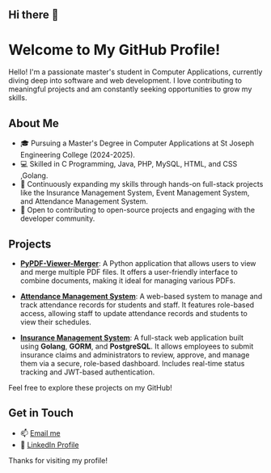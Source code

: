 ## Hi there 👋

# Welcome to My GitHub Profile!

Hello! I'm a passionate master's student in Computer Applications, currently diving deep into software and web development. I love contributing to meaningful projects and am constantly seeking opportunities to grow my skills.

## About Me

- 🎓 Pursuing a Master's Degree in Computer Applications at St Joseph Engineering College (2024-2025).
- 💻 Skilled in C Programming, Java, PHP, MySQL, HTML, and CSS ,Golang.
- 🌱  Continuously expanding my skills through hands-on full-stack projects like the Insurance Management System, Event Management System, and Attendance Management System.
- 🤝 Open to contributing to open-source projects and engaging with the developer community.

## Projects

- **[PyPDF-Viewer-Merger](https://github.com/Sanketh15/PyPDF-Viewer-Merger)**: A Python application that allows users to view and merge multiple PDF files. It offers a user-friendly interface to combine documents, making it ideal for managing various PDFs.

- **[Attendance Management System](https://github.com/Sanketh15/Attendence-Management-System)**: A web-based system to manage and track attendance records for students and staff. It features role-based access, allowing staff to update attendance records and students to view their schedules.
  
- **[Insurance Management System](https://github.com/Sanketh15/Insurance-Management-System)**: A full-stack web application built using **Golang**, **GORM**, and **PostgreSQL**. It allows employees to submit insurance claims and administrators to review, approve, and manage them via a secure, role-based dashboard. Includes real-time status tracking and JWT-based authentication.
  
Feel free to explore these projects on my GitHub!

## Get in Touch

- 📫 [Email me](mailto:sankethpoojary15@gmail.com)
- 💼 [LinkedIn Profile](https://www.linkedin.com/in/sankethpoojary/)

Thanks for visiting my profile!
